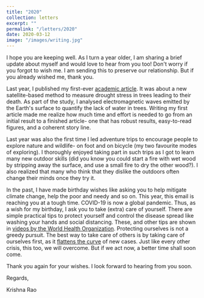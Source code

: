 ```yaml
---
title: "2020"
collection: letters
excerpt: ""
permalink: "/letters/2020"
date: 2020-03-12
image: "/images/writing.jpg"
---
```


I hope you are keeping well. As I turn a year older, I am sharing a brief update about myself and would love to hear from you too! Don't worry if you forgot to wish me. I am sending this to preserve our relationship. But if you already wished me, thank you.
 
Last year, I published my first-ever <a href="https://www.sciencedirect.com/science/article/pii/S0034425719301208" target="_blank">academic article</a>. It was about a new satellite-based method to measure drought stress in trees leading to their death. As part of the study, I analysed electromagnetic waves emitted by the Earth's surface to quantify the lack of water in trees. Writing my first article made me realize how much time and effort is needed to go from an initial result to a finished article- one that has robust results, easy-to-read figures, and a coherent story line.
 
Last year was also the first time I led adventure trips to encourage people to explore nature and wildlife- on foot and on bicycle (my two favourite modes of exploring). I thoroughly enjoyed taking part in such trips as I got to learn many new outdoor skills (did you know you could start a fire with wet wood by stripping away the surface, and use a small fire to dry the other wood?). I also realized that many who think that they dislike the outdoors often change their minds once they try it. 

In the past, I have made birthday wishes like asking you to help mitigate climate change, help the poor and needy and so on. This year, this email is reaching you at a tough time. COVID-19 is now a global pandemic. Thus, as a wish for my birthday, I ask you to take (extra) care of yourself. There are simple practical tips to protect yourself and control the disease spread like washing your hands and social distancing. These, and other tips are shown in <a href="https://www.youtube.com/playlist?list=PLbpi6ZahtOH5PLTT1yfXxcxDsNM40N1uG" target="_blank">videos by the World Health Organization</a>. Protecting ourselves is not a greedy pursuit. The best way to take care of others is by taking care of ourselves first, as it <a href="https://www.flattenthecurve.com/" target="_blank">flattens the curve</a>  of new cases. Just like every other crisis, this too, we will overcome. But if we act now, a better time shall soon come. 

Thank you again for your wishes. I look forward to hearing from you soon. 
 
Regards, 

Krishna Rao
